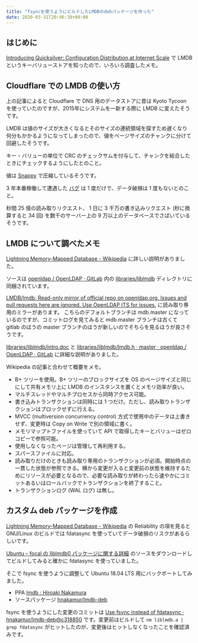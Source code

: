 ```yaml
---
title: "fsyncを使うようにビルドしたLMDBのdebパッケージを作った"
date: 2020-03-31T20:46:39+09:00
---
```


## はじめに

[Introducing Quicksilver: Configuration Distribution at Internet Scale](https://blog.cloudflare.com/introducing-quicksilver-configuration-distribution-at-internet-scale/)
で LMDB というキーバリューストアを知ったので、いろいろ調査したメモ。

## Cloudflare での LMDB の使い方

上の記事によると Cloudflare で DNS 用のデータストアに昔は Kyoto Tycoon を使っていたのですが、2015年にシステムを一新する際に LMDB に変えたそうです。

LMDB は値のサイズが大きくなるとそのサイズの連続領域を探すため遅くなり何分もかかるようになってしまったので、値をページサイズのチャンクに分けて回避したそうです。

キー・バリューの単位で CRC のチェックサムを付与して、チャンクを結合したときにチェックするようにしたとのこと。

値は [Snappy](https://en.wikipedia.org/wiki/Snappy_\(compression%29) で圧縮しているそうです。

3 年本番稼働して遭遇した [バグ](https://www.openldap.org/lists/openldap-technical/201407/msg00078.html) は 1 度だけで、データ破損は 1 度もないとのこと。

秒間 25 億の読み取りリクエスト、 1 日に 3 千万の書き込みリクエスト (秒に換算すると 34 回) を数千のサーバー上の 9 万以上のデータベースでさばいているそうです。

## LMDB について調べたメモ

[Lightning Memory-Mapped Database - Wikipedia](https://en.wikipedia.org/wiki/Lightning_Memory-Mapped_Database) に詳しい説明がありました。

ソースは [openldap / OpenLDAP · GitLab](https://git.openldap.org/openldap/openldap) 内の  [libraries/liblmdb](https://git.openldap.org/openldap/openldap/-/tree/master/libraries%2Fliblmdb) ディレクトリに同梱されています。

[LMDB/lmdb: Read-only mirror of official repo on openldap.org. Issues and pull requests here are ignored. Use OpenLDAP ITS for issues.](https://github.com/LMDB/lmdb) に読み取り専用のミラーがあります。 こちらのデフォルトブランチは mdb.master になっているのですが、コミットログを見てみると mdb.master ブランチは古くて gitlab のほうの master ブランチのほうが新しいのでそちらを見るほうが良さそうです。

[libraries/liblmdb/intro.doc](https://git.openldap.org/openldap/openldap/-/blob/master/libraries/liblmdb/intro.doc) と [libraries/liblmdb/lmdb.h · master · openldap / OpenLDAP · GitLab](https://git.openldap.org/openldap/openldap/-/blob/master/libraries/liblmdb/lmdb.h) に詳細な説明がありました。

Wikipedia の記事と合わせて概要をメモ。

* B+ ツリーを使用。B+ ツリーのブロックサイズを OS のページサイズと同じにして共有メモリ上に LMDB のインスタンスを置くとメモリ効率が良い。
* マルチスレッドやマルチプロセスから同時アクセス可能。
* 書き込みトランザクションは同時には 1 つだけ。ただし、読み取りトランザクションはブロックせずに行える。
* MVCC (multiversion concurrency control) 方式で使用中のデータは上書きせず、変更時は Copy on Write で別の領域に書く。
* メモリマップトファイルを使っていて API で取得したキーとバリューはゼロコピーで参照可能。
* 使用しなくなったページは管理して再利用する。
* スパースファイルに対応。
* 読み取りだけのときも読み取り専用のトランザクションが必須。開始時点の一貫した状態が参照できる。横から変更が入ると変更前の状態を維持するためにリソースが必要となるので、必要な読み取りが終わったら速やかにコミットあるいはロールバックでトランザクションを終了すること。
* トランザクションログ (WAL ログ) は無し。

## カスタム deb パッケージを作成

[Lightning Memory-Mapped Database - Wikipedia](https://en.wikipedia.org/wiki/Lightning_Memory-Mapped_Database) の Reliability の項を見ると GNU/Linux のビルドでは fdatasync を使っていてデータ破損のリスクがあるらしいです。

[Ubuntu – focal の liblmdb0 パッケージに関する詳細](https://packages.ubuntu.com/focal/liblmdb0) のソースをダウンロードしてビルドしてみると確かに fdatasync を使っていました。

そこで fsync を使うように調整して Ubuntu 18.04 LTS 用にバックポートしてみました。

* PPA [lmdb : Hiroaki Nakamura](https://launchpad.net/~hnakamur/+archive/ubuntu/lmdb)
* ソースパッケージ [hnakamur/lmdb-deb](https://github.com/hnakamur/lmdb-deb)

fsync を使うようにした変更のコミットは [Use fsync instead of fdatasync · hnakamur/lmdb-deb@c318850](https://github.com/hnakamur/lmdb-deb/commit/c318850ad9620fa8cb0fb9a2557d17ed85fc2214) です。変更前はビルドして `nm liblmdb.a | grep fdatasync` がヒットしたのが、変更後はヒットしなくなったことを確認済みです。

